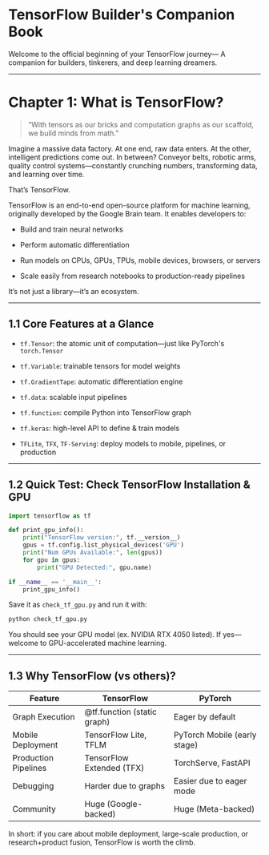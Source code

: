 # TensorFlow Builder's Companion Book

Welcome to the official beginning of your TensorFlow journey—
A companion for builders, tinkerers, and deep learning dreamers.

---

# Chapter 1: What is TensorFlow?
> “With tensors as our bricks and computation graphs as our scaffold, we build minds from math.”

Imagine a massive data factory. At one end, raw data enters. At the other, intelligent predictions come out. In between? Conveyor belts, robotic arms, quality control systems—constantly crunching numbers, transforming data, and learning over time.

That’s TensorFlow.

TensorFlow is an end-to-end open-source platform for machine learning, originally developed by the Google Brain team. It enables developers to:  

- Build and train neural networks

- Perform automatic differentiation

- Run models on CPUs, GPUs, TPUs, mobile devices, browsers, or servers

- Scale easily from research notebooks to production-ready pipelines

It’s not just a library—it’s an ecosystem.

---

## 1.1 Core Features at a Glance  

- `tf.Tensor`: the atomic unit of computation—just like PyTorch's `torch.Tensor`

- `tf.Variable`: trainable tensors for model weights

- `tf.GradientTape`: automatic differentiation engine

- `tf.data`: scalable input pipelines

- `tf.function`: compile Python into TensorFlow graph

- `tf.keras`: high-level API to define & train models

- `TFLite`, `TFX`, `TF-Serving`: deploy models to mobile, pipelines, or production

---

## 1.2 Quick Test: Check TensorFlow Installation & GPU

```python
import tensorflow as tf

def print_gpu_info():
    print("TensorFlow version:", tf.__version__)
    gpus = tf.config.list_physical_devices('GPU')
    print("Num GPUs Available:", len(gpus))
    for gpu in gpus:
        print("GPU Detected:", gpu.name)

if __name__ == '__main__':
    print_gpu_info()
```
Save it as `check_tf_gpu.py` and run it with:

```python
python check_tf_gpu.py
```
You should see your GPU model (ex. NVIDIA RTX 4050 listed). If yes—welcome to GPU-accelerated machine learning. 

---

## 1.3 Why TensorFlow (vs others)?

|Feature	                |TensorFlow	                    |PyTorch                        |
|---------------------------|-------------------------------|-------------------------------|
|Graph Execution	        |@tf.function (static graph)	|Eager by default               |
|Mobile Deployment	        |TensorFlow Lite, TFLM	        |PyTorch Mobile (early stage)   |
|Production Pipelines	    |TensorFlow Extended (TFX)	    |TorchServe, FastAPI            |
|Debugging	                |Harder due to graphs	        |Easier due to eager mode       |
|Community	                |Huge (Google-backed)	        |Huge (Meta-backed)             |

In short: if you care about mobile deployment, large-scale production, or research+product fusion, TensorFlow is worth the climb.
